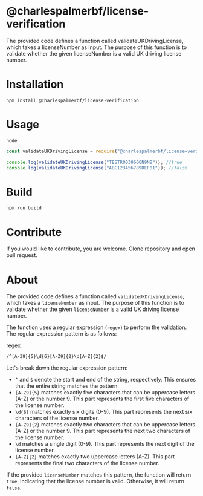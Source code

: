 # @charlespalmerbf/license-verification

The provided code defines a function called validateUKDrivingLicense, which takes a licenseNumber as input. The purpose of this function is to validate whether the given licenseNumber is a valid UK driving license number.

# Installation

`npm install @charlespalmerbf/license-verification`

# Usage

`node`

```js
const validateUKDrivingLicense = require("@charlespalmerbf/license-verification");

console.log(validateUKDrivingLicense("TESTR003060GN9NB")); //true
console.log(validateUKDrivingLicense("ABC123456789DEF01")); //false
```

# Build

`npm run build`

# Contribute

If you would like to contribute, you are welcome. Clone repository and open pull request.

# About

The provided code defines a function called `validateUKDrivingLicense`, which takes a `licenseNumber` as input. The purpose of this function is to validate whether the given `licenseNumber` is a valid UK driving license number.

The function uses a regular expression (`regex`) to perform the validation. The regular expression pattern is as follows:

regex

`/^[A-Z9]{5}\d{6}[A-Z9]{2}\d[A-Z]{2}$/`

Let's break down the regular expression pattern:

-   `^` and `$` denote the start and end of the string, respectively. This ensures that the entire string matches the pattern.
-   `[A-Z9]{5}` matches exactly five characters that can be uppercase letters (A-Z) or the number 9. This part represents the first five characters of the license number.
-   `\d{6}` matches exactly six digits (0-9). This part represents the next six characters of the license number.
-   `[A-Z9]{2}` matches exactly two characters that can be uppercase letters (A-Z) or the number 9. This part represents the next two characters of the license number.
-   `\d` matches a single digit (0-9). This part represents the next digit of the license number.
-   `[A-Z]{2}` matches exactly two uppercase letters (A-Z). This part represents the final two characters of the license number.

If the provided `licenseNumber` matches this pattern, the function will return `true`, indicating that the license number is valid. Otherwise, it will return `false`.
